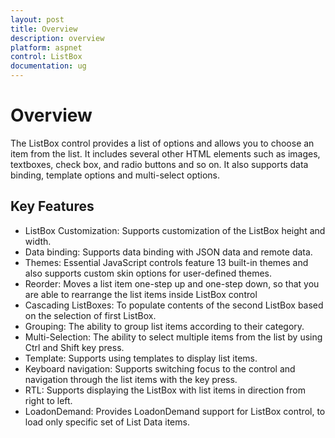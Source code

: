 ```yaml
---
layout: post
title: Overview
description: overview
platform: aspnet
control: ListBox
documentation: ug
---
```


# Overview

The ListBox control provides a list of options and allows you to choose an item from the list. It includes several other HTML elements such as images, textboxes, check box, and radio buttons and so on. It also supports data binding, template options and multi-select options.

## Key Features 

* ListBox Customization: Supports customization of the ListBox height and width. 
* Data binding: Supports data binding with JSON data and remote data.
* Themes: Essential JavaScript controls feature 13 built-in themes and also supports custom skin options for user-defined themes.
* Reorder: Moves a list item one-step up and one-step down, so that you are able to rearrange the list items inside ListBox control
* Cascading ListBoxes: To populate contents of the second ListBox based on the selection of first ListBox.  
* Grouping: The ability to group list items according to their category.
* Multi-Selection: The ability to select multiple items from the list by using Ctrl and Shift key press.
* Template: Supports using templates to display list items.
* Keyboard navigation: Supports switching focus to the control and navigation through the list items with the key press.
* RTL: Supports displaying the ListBox with list items in direction from right to left.
* LoadonDemand: Provides LoadonDemand support for ListBox control, to load only specific set of List Data items.
